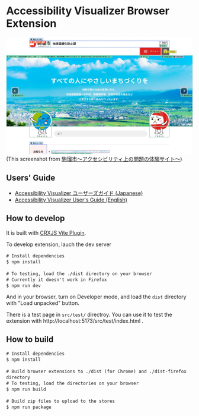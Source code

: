 # Accessibility Visualizer Browser Extension

![Screenshot of 駒瑠市. Showing annotations of accessibility properties](./a11y-visualizer-komarushi.jpg)
(This screenshot from [駒瑠市〜アクセシビリティ上の問題の体験サイト〜](https://a11yc.com/city-komaru/))

## Users' Guide

- [Accessibility Visualizer ユーザーズガイド (Japanese)](./docs/ja/UsersGuide.md)
- [Accessibility Visualizer User's Guide (English)](./docs/en/UsersGuide.md)

## How to develop

It is built with [CRXJS Vite Plugin](https://crxjs.dev/vite-plugin/).

To develop extension, lauch the dev server

```
# Install dependencies
$ npm install

# To testing, load the ./dist directory on your browser
# Currently it doesn't work in Firefox
$ npm run dev

```

And in your browser, turn on Developer mode, and load the `dist` directory with "Load unpacked" button.

There is a test page in `src/test/` directroy. You can use it to test the extension with http://localhost:5173/src/test/index.html .

## How to build

```
# Install dependencies
$ npm install

# Build browser extensions to ./dist (for Chrome) and ./dist-firefox directory
# To testing, load the directories on your browser
$ npm run build

# Build zip files to upload to the stores
$ npm run package
```
